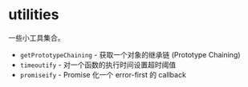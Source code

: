 # utilities

一些小工具集合。

- `getPrototypeChaining` - 获取一个对象的继承链 (Prototype Chaining)
- `timeoutify` - 对一个函数的执行时间设置超时阈值
- `promiseify` - Promise 化一个 error-first 的 callback
